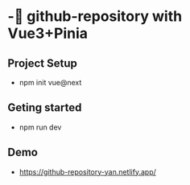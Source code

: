 # -:star2: github-repository with Vue3+Pinia

## Project Setup

* npm init vue@next

## Geting started
* npm run dev

## Demo
* https://github-repository-yan.netlify.app/
